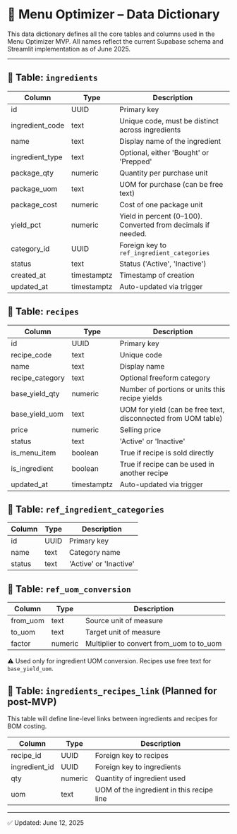 # 📘 Menu Optimizer – Data Dictionary

This data dictionary defines all the core tables and columns used in the Menu Optimizer MVP. All names reflect the current Supabase schema and Streamlit implementation as of June 2025.

---

## 🧾 Table: `ingredients`

| Column           | Type        | Description                                                  |
| ---------------- | ----------- | ------------------------------------------------------------ |
| id               | UUID        | Primary key                                                  |
| ingredient\_code | text        | Unique code, must be distinct across ingredients             |
| name             | text        | Display name of the ingredient                               |
| ingredient\_type | text        | Optional, either 'Bought' or 'Prepped'                       |
| package\_qty     | numeric     | Quantity per purchase unit                                   |
| package\_uom     | text        | UOM for purchase (can be free text)                          |
| package\_cost    | numeric     | Cost of one package unit                                     |
| yield\_pct       | numeric     | Yield in percent (0–100). Converted from decimals if needed. |
| category\_id     | UUID        | Foreign key to `ref_ingredient_categories`                   |
| status           | text        | Status ('Active', 'Inactive')                                |
| created\_at      | timestamptz | Timestamp of creation                                        |
| updated\_at      | timestamptz | Auto-updated via trigger                                     |

## 🧾 Table: `recipes`

| Column           | Type        | Description                                                   |
| ---------------- | ----------- | ------------------------------------------------------------- |
| id               | UUID        | Primary key                                                   |
| recipe\_code     | text        | Unique code                                                   |
| name             | text        | Display name                                                  |
| recipe\_category | text        | Optional freeform category                                    |
| base\_yield\_qty | numeric     | Number of portions or units this recipe yields                |
| base\_yield\_uom | text        | UOM for yield (can be free text, disconnected from UOM table) |
| price            | numeric     | Selling price |
| status           | text        | 'Active' or 'Inactive' |
| is_menu_item     | boolean     | True if recipe is sold directly |
| is_ingredient    | boolean     | True if recipe can be used in another recipe |
| updated_at       | timestamptz | Auto-updated via trigger |

## 🧾 Table: `ref_ingredient_categories`

| Column | Type | Description            |
| ------ | ---- | ---------------------- |
| id     | UUID | Primary key            |
| name   | text | Category name          |
| status | text | 'Active' or 'Inactive' |

## 🧾 Table: `ref_uom_conversion`

| Column    | Type    | Description                                |
| --------- | ------- | ------------------------------------------ |
| from\_uom | text    | Source unit of measure                     |
| to\_uom   | text    | Target unit of measure                     |
| factor    | numeric | Multiplier to convert from\_uom to to\_uom |

⚠️ Used only for ingredient UOM conversion. Recipes use free text for `base_yield_uom`.

## 🧾 Table: `ingredients_recipes_link` (Planned for post-MVP)

This table will define line-level links between ingredients and recipes for BOM costing.

| Column         | Type    | Description                               |
| -------------- | ------- | ----------------------------------------- |
| recipe\_id     | UUID    | Foreign key to recipes                    |
| ingredient\_id | UUID    | Foreign key to ingredients                |
| qty            | numeric | Quantity of ingredient used               |
| uom            | text    | UOM of the ingredient in this recipe line |

---

✅ Updated: June 12, 2025
